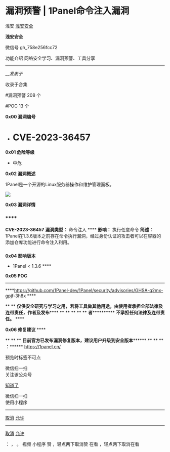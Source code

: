 #  漏洞预警 | 1Panel命令注入漏洞

浅安  [ 浅安安全 ](javascript:void\(0\);)

**浅安安全** ![]()

微信号 gh_758e256fcc72

功能介绍 网络安全学习、漏洞预警、工具分享

____

___发表于_

收录于合集

#漏洞预警 208 个

#POC 13 个

**0x00 漏洞编号**

  * # CVE-2023-36457

 **0x01 危险等级**

  * 中危  

 **0x02 漏洞概述**

1Panel是一个开源的Linux服务器操作和维护管理面板。

![](https://gitee.com/fuli009/images/raw/master/public/20230714174724.png)

 **0x03 漏洞详情**

###

###  ****

 **CVE-2023-36457** **漏洞类型：** 命令注入 **** **影响：** 执行任意命令 **简述：**
1Panel在1.3.6版本之前存在命令执行漏洞，经过身份认证的攻击者可以在容器的添加仓库功能进行命令注入利用。

###

 **0x04 影响版本**

  * 1Panel < 1.3.6 ****

 **0x05 POC**  

 ****

 ****https://github.com/1Panel-dev/1Panel/security/advisories/GHSA-q2mx-
gpjf-3h8x ****  

 ** ** **仅供安全研究与学习之用，若将工具做其他用途，由使用者承担全部法律及连带责任，作者及发布****** ** ** ** ** **
**者************ **不承担任何法律及连带责任。** ****

 **0x06 修复建议** ****

 ** ** ** **目前官方已发布漏洞修复版本，建议用户升级到安全版本******** ** ** ** **：********
https://1panel.cn/

  

预览时标签不可点

微信扫一扫  
关注该公众号

[知道了](javascript:;)

微信扫一扫  
使用小程序

****

[取消](javascript:void\(0\);) [允许](javascript:void\(0\);)

****

[取消](javascript:void\(0\);) [允许](javascript:void\(0\);)

： ， 。   视频 小程序 赞 ，轻点两下取消赞 在看 ，轻点两下取消在看

